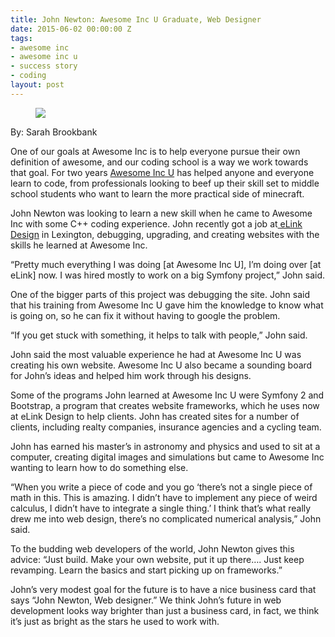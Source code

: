 ```yaml
---
title: John Newton: Awesome Inc U Graduate, Web Designer
date: 2015-06-02 00:00:00 Z
tags:
- awesome inc
- awesome inc u
- success story
- coding
layout: post
---
```

 
<figure class="tmblr-full" data-orig-height="345" data-orig-width="626"><img src="https://66.media.tumblr.com/46ff19db3a65dc1a28f58a77c43e2f5e/tumblr_inline_npc32tTXAj1spm8pc_540.jpg" data-orig-height="345" data-orig-width="626"/></figure><p>By: Sarah Brookbank</p><p>One of our goals at Awesome Inc is to help everyone pursue their own definition of awesome, and our coding school is a way we work towards that goal. For two years <a href="http://www.awesomeincu.com/" target="_blank">Awesome Inc U</a> has helped anyone and everyone learn to code, from professionals looking to beef up their skill set to middle school students who want to learn the more practical side of minecraft.</p><p>John Newton was looking to learn a new skill when he came to Awesome Inc with some C++ coding experience. John recently got a job at<a href="https://www.elinkdesign.com/" target="_blank"> eLink Design</a> in Lexington, debugging, upgrading, and creating websites with the skills he learned at Awesome Inc. </p><p>“Pretty much everything I was doing [at Awesome Inc U], I’m doing over [at eLink] now. I was hired mostly to work on a big Symfony project,” John said.</p><p>One of the bigger parts of this project was debugging the site. John said that his training  from Awesome Inc U gave him the knowledge to know what is going on, so he can fix it without having to google the problem.</p><p>“If you get stuck with something, it helps to talk with people,” John said.</p><p>John said the most valuable experience he had at Awesome Inc U was creating his own website. Awesome Inc U also became a sounding board for John’s ideas and helped him work through his designs.</p><p>Some of the programs John learned at Awesome Inc U were Symfony 2 and Bootstrap, a program that creates website frameworks, which he uses now at eLink Design to help clients. John has created sites for a number of clients, including realty companies, insurance agencies and a cycling team.</p><p>John has earned his master’s in astronomy and physics and used to sit at a computer, creating digital images and simulations but came to Awesome Inc wanting to learn how to do something else.</p><p>“When you write a piece of code and you go ‘there’s not a single piece of math in this. This is amazing. I didn’t have to implement any piece of weird calculus, I didn’t have to integrate a single thing.’ I think that’s what really drew me into web design, there’s no complicated numerical analysis,” John said. </p><p>To the budding web developers of the world, John Newton gives this advice: “Just build. Make your own website, put it up there…. Just keep revamping. Learn the basics and start picking up on frameworks.”</p><p>John’s very modest goal for the future is to have a nice business card that says “John Newton, Web designer.” We think John’s future in web development looks way brighter than just a business card, in fact, we think it’s just as bright as the stars he used to work with.</p>
